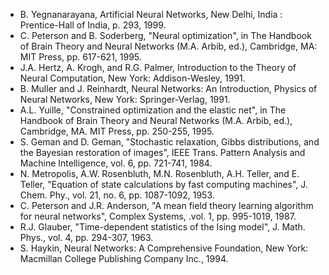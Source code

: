 - B. Yegnanarayana, Artificial Neural Networks, New Delhi, India : Prentice-Hall of India, p. 293, 1999.
- C. Peterson and B. Soderberg, "Neural optimization", in The Handbook of Brain Theory and Neural Networks (M.A. Arbib, ed.), Cambridge, MA: MIT Press, pp. 617-621, 1995.
- J.A. Hertz, A. Krogh, and R.G. Palmer, Introduction to the Theory of Neural Computation, New York: Addison-Wesley, 1991.
- B. Muller and J. Reinhardt, Neural Networks: An Introduction, Physics of Neural Networks, New York: Springer-Verlag, 1991.
- A.L. Yuille, "Constrained optimization and the elastic net", in The Handbook of Brain Theory and Neural Networks (M.A. Arbib, ed.), Cambridge, MA. MIT Press, pp. 250-255, 1995.
- S. Geman and D. Geman, "Stochastic relaxation, Gibbs distributions, and the Bayesian restoration of images", IEEE Trans. Pattern Analysis and Machine Intelligence, vol. 6, pp. 721-741, 1984.
- N. Metropolis, A.W. Rosenbluth, M.N. Rosenbluth, A.H. Teller, and E. Teller, "Equation of state calculations by fast computing machines", J. Chem. Phy., vol. 21, no. 6, pp. 1087-1092, 1953.
- C. Peterson and J.R. Anderson, "A mean field theory learning algorithm for neural networks", Complex Systems, .vol. 1, pp. 995-1019, 1987.
- R.J. Glauber, "Time-dependent statistics of the Ising model", J. Math. Phys., vol. 4, pp. 294-307, 1963.
- S. Haykin, Neural Networks: A Comprehensive Foundation, New York: Macmillan College Publishing Company Inc., 1994.

